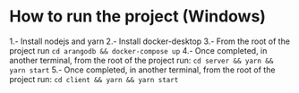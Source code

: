 # How to run the project (Windows)

1.- Install nodejs and yarn
2.- Install docker-desktop
3.- From the root of the project run
`cd arangodb && docker-compose up`
4.- Once completed, in another terminal, from the root of the project run:
`cd server && yarn && yarn start`
5.- Once completed, in another terminal, from the root of the project run:
`cd client && yarn && yarn start`
